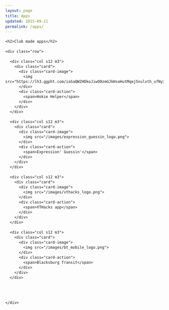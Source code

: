 ```yaml
---
layout: page
title: Apps
updated: 2015-09-21
permalink: /apps/
---
```


<div class="section">
  <div class="container">

    <h2>Club made apps</h2>
    
    <div class="row">

      <div class="col s12 m3">
        <div class="card">
          <div class="card-image">
            <img src="https://lh3.ggpht.com/iaSaQWZHDkoJiwO0zmGJkHsoHutMqej5nulxth_ufNy34ZPY9M1O8OnegGxD3TFD8pw=w300">
          </div>
          <div class="card-action">
            <span>Hokie Helper</span>
          </div>
        </div>
      </div>

      <div class="col s12 m3">
        <div class="card">
          <div class="card-image">
            <img src="/images/expression_guessin_logo.png">
          </div>
          <div class="card-action">
            <span>Expression' Guessin'</span>
          </div>
        </div>
      </div>

      <div class="col s12 m3">
        <div class="card">
          <div class="card-image">
            <img src="/images/vthacks_logo.png">
          </div>
          <div class="card-action">
            <span>VTHacks app</span>
          </div>
        </div>
      </div>

      <div class="col s12 m3">
        <div class="card">
          <div class="card-image">
            <img src="/images/bt_mobile_logo.png">
          </div>
          <div class="card-action">
            <span>Blacksburg Transit</span>
          </div>
        </div>
      </div>




    </div>

  </div>
</div>

